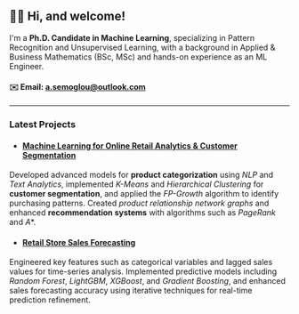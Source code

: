 ## 👋🏻 Hi, and welcome!

I'm a **Ph.D. Candidate in Machine Learning**, specializing in Pattern Recognition and Unsupervised Learning, with a background in Applied & Business Mathematics (BSc, MSc) and hands-on experience as an ML Engineer.

#### ✉️ Email: [a.semoglou@outlook.com](mailto:a.semoglou@outlook.com)

---

### Latest Projects

- #### [Machine Learning for Online Retail Analytics & Customer Segmentation](https://github.com/semoglou/Machine-Learning-Customer-Segmentation)
Developed advanced models for **product categorization** using *NLP* and *Text Analytics*, implemented *K-Means* and *Hierarchical Clustering* for **customer segmentation**, and applied the *FP-Growth* algorithm to identify purchasing patterns. Created *product relationship network graphs* and enhanced **recommendation systems** with algorithms such as *PageRank* and *A**.

- #### [Retail Store Sales Forecasting](https://github.com/semoglou/Retail-Store-Sales-Forecasting)
Engineered key features such as categorical variables and lagged sales values for time-series analysis. Implemented predictive models including *Random Forest*, *LightGBM*, *XGBoost*, and *Gradient Boosting*, and enhanced sales forecasting accuracy using iterative techniques for real-time prediction refinement.

